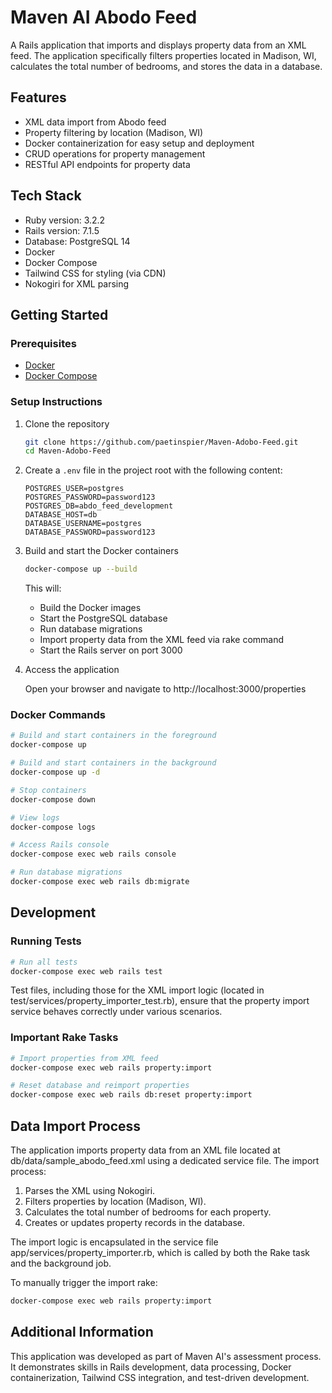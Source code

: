 # Maven AI Abodo Feed

A Rails application that imports and displays property data from an XML feed. The application specifically filters properties located in Madison, WI, calculates the total number of bedrooms, and stores the data in a database.

## Features

- XML data import from Abodo feed
- Property filtering by location (Madison, WI)
- Docker containerization for easy setup and deployment
- CRUD operations for property management
- RESTful API endpoints for property data

## Tech Stack

- Ruby version: 3.2.2
- Rails version: 7.1.5
- Database: PostgreSQL 14
- Docker
- Docker Compose
- Tailwind CSS for styling (via CDN)
- Nokogiri for XML parsing

## Getting Started

### Prerequisites

- [Docker](https://docs.docker.com/engine/install/)
- [Docker Compose](https://docs.docker.com/compose/install/)

### Setup Instructions

1. Clone the repository

   ```bash
   git clone https://github.com/paetinspier/Maven-Adobo-Feed.git
   cd Maven-Adobo-Feed
   ```

2. Create a `.env` file in the project root with the following content:

   ```
   POSTGRES_USER=postgres
   POSTGRES_PASSWORD=password123
   POSTGRES_DB=abdo_feed_development
   DATABASE_HOST=db
   DATABASE_USERNAME=postgres
   DATABASE_PASSWORD=password123
   ```

3. Build and start the Docker containers

   ```bash
   docker-compose up --build
   ```

   This will:

   - Build the Docker images
   - Start the PostgreSQL database
   - Run database migrations
   - Import property data from the XML feed via rake command
   - Start the Rails server on port 3000

4. Access the application

   Open your browser and navigate to http://localhost:3000/properties

### Docker Commands

```bash
# Build and start containers in the foreground
docker-compose up

# Build and start containers in the background
docker-compose up -d

# Stop containers
docker-compose down

# View logs
docker-compose logs

# Access Rails console
docker-compose exec web rails console

# Run database migrations
docker-compose exec web rails db:migrate
```

## Development

### Running Tests

```bash
# Run all tests
docker-compose exec web rails test
```

Test files, including those for the XML import logic (located in test/services/property_importer_test.rb), ensure that the property import service behaves correctly under various scenarios.

### Important Rake Tasks

```bash
# Import properties from XML feed
docker-compose exec web rails property:import

# Reset database and reimport properties
docker-compose exec web rails db:reset property:import
```

## Data Import Process

The application imports property data from an XML file located at db/data/sample_abodo_feed.xml using a dedicated service file. The import process:

1. Parses the XML using Nokogiri.
2. Filters properties by location (Madison, WI).
3. Calculates the total number of bedrooms for each property.
4. Creates or updates property records in the database.

The import logic is encapsulated in the service file app/services/property_importer.rb, which is called by both the Rake task and the background job.

To manually trigger the import rake:

```bash
docker-compose exec web rails property:import
```

## Additional Information

This application was developed as part of Maven AI's assessment process. It demonstrates skills in Rails development, data processing, Docker containerization, Tailwind CSS integration, and test-driven development.
